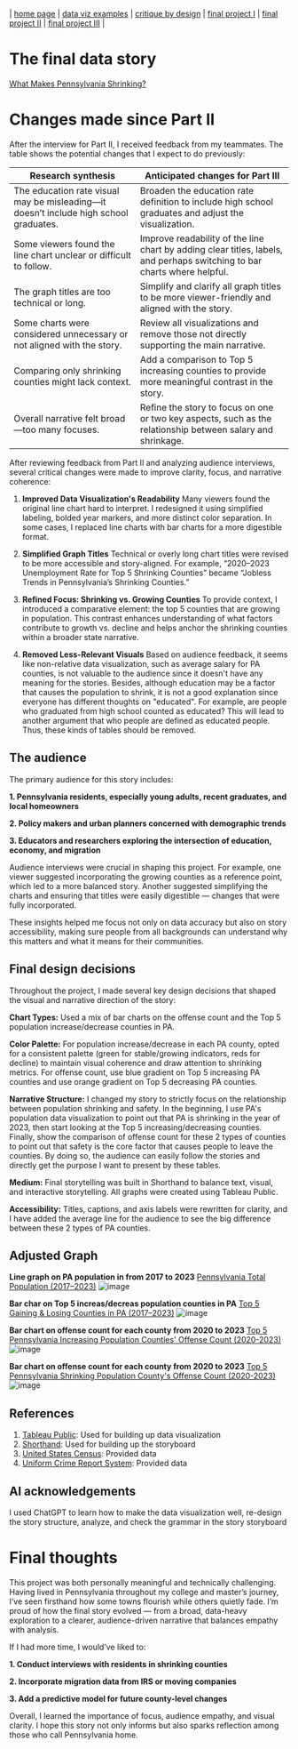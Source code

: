 | [home page](https://aa29zzjj.github.io/jerryh-online-portfolio/) | [data viz examples](https://aa29zzjj.github.io/jerryh-online-portfolio/dataviz-examples) | [critique by design](https://aa29zzjj.github.io/jerryh-online-portfolio/critique-by-design) | [final project I](https://aa29zzjj.github.io/jerryh-online-portfolio/final-project-part-one) | [final project II](https://aa29zzjj.github.io/jerryh-online-portfolio/final-project-part-two) | [final project III](https://aa29zzjj.github.io/jerryh-online-portfolio/final-project-part-three) |

# The final data story
[What Makes Pennsylvania Shrinking?](https://preview.shorthand.com/3bqWJpiT35O44aoA)

# Changes made since Part II

After the interview for Part II, I received feedback from my teammates. The table shows the potential changes that I expect to do previously:

| Research synthesis                       | Anticipated changes for Part III                                                |
|------------------------------------------|---------------------------------------------------------------------------------|
| The education rate visual may be misleading—it doesn’t include high school graduates. | Broaden the education rate definition to include high school graduates and adjust the visualization. |
| Some viewers found the line chart unclear or difficult to follow.    | Improve readability of the line chart by adding clear titles, labels, and perhaps switching to bar charts where helpful.    |
| The graph titles are too technical or long.  | Simplify and clarify all graph titles to be more viewer-friendly and aligned with the story. |
| Some charts were considered unnecessary or not aligned with the story.  | Review all visualizations and remove those not directly supporting the main narrative.    |
| Comparing only shrinking counties might lack context. | 	Add a comparison to Top 5 increasing counties to provide more meaningful contrast in the story.     |
|Overall narrative felt broad—too many focuses. |	Refine the story to focus on one or two key aspects, such as the relationship between salary and shrinkage.|

After reviewing feedback from Part II and analyzing audience interviews, several critical changes were made to improve clarity, focus, and narrative coherence:

1. **Improved Data Visualization's Readability**
Many viewers found the original line chart hard to interpret. I redesigned it using simplified labeling, bolded year markers, and more distinct color separation. In some cases, I replaced line charts with bar charts for a more digestible format.

2. **Simplified Graph Titles**
Technical or overly long chart titles were revised to be more accessible and story-aligned. For example, “2020–2023 Unemployment Rate for Top 5 Shrinking Counties” became “Jobless Trends in Pennsylvania’s Shrinking Counties.”

3. **Refined Focus: Shrinking vs. Growing Counties**
To provide context, I introduced a comparative element: the top 5 counties that are growing in population. This contrast enhances understanding of what factors contribute to growth vs. decline and helps anchor the shrinking counties within a broader state narrative.

4. **Removed Less-Relevant Visuals**
Based on audience feedback, it seems like non-relative data visualization, such as average salary for PA counties, is not valuable to the audience since it doesn't have any meaning for the stories. Besides, although education may be a factor that causes the population to shrink, it is not a good explanation since everyone has different thoughts on "educated". For example, are people who graduated from high school counted as educated? This will lead to another argument that who people are defined as educated people. Thus, these kinds of tables should be removed.


## The audience
The primary audience for this story includes:

**1. Pennsylvania residents, especially young adults, recent graduates, and local homeowners**

**2. Policy makers and urban planners concerned with demographic trends**

**3. Educators and researchers exploring the intersection of education, economy, and migration**

Audience interviews were crucial in shaping this project. For example, one viewer suggested incorporating the growing counties as a reference point, which led to a more balanced story. Another suggested simplifying the charts and ensuring that titles were easily digestible — changes that were fully incorporated.

These insights helped me focus not only on data accuracy but also on story accessibility, making sure people from all backgrounds can understand why this matters and what it means for their communities.

## Final design decisions
Throughout the project, I made several key design decisions that shaped the visual and narrative direction of the story:

**Chart Types:** Used a mix of bar charts on the offense count and the Top 5 population increase/decrease counties in PA.

**Color Palette:** For population increase/decrease in each PA county, opted for a consistent palette (green for stable/growing indicators, reds for decline) to maintain visual coherence and draw attention to shrinking metrics. For offense count, use blue gradient on Top 5 increasing PA counties and use orange gradient on Top 5 decreasing PA counties.

**Narrative Structure:** I changed my story to strictly focus on the relationship between population shrinking and safety. In the beginning, I use PA's population data visualization to point out that PA is shrinking in the year of 2023, then start looking at the Top 5 increasing/decreasing counties. Finally, show the comparison of offense count for these 2 types of counties to point out that safety is the core factor that causes people to leave the counties. By doing so, the  audience can easily follow the stories and directly get the purpose I want to present by these tables. 

**Medium:** Final storytelling was built in Shorthand to balance text, visual, and interactive storytelling. All graphs were created using Tableau Public.

**Accessibility:** Titles, captions, and axis labels were rewritten for clarity, and I have added the average line for the audience to see the big difference between these 2 types of PA counties.

## Adjusted Graph
**Line graph on PA population in from 2017 to 2023**
[Pennsylvania Total Population (2017–2023)](https://public.tableau.com/app/profile/jerry.huang4443/viz/PennsylvaniaTotalPopulation/Sheet1)
![image](https://github.com/user-attachments/assets/a326f7b8-84b8-4fac-b61b-a5a13cda3ece)

**Bar char on Top 5 increas/decreas population counties in PA**
[Top 5 Gaining & Losing Counties in PA (2017–2023)](https://public.tableau.com/app/profile/jerry.huang4443/viz/Top5IncreasingShrinkingcounties/Sheet3)
![image](https://github.com/user-attachments/assets/eaee8e8c-0081-43f3-95b6-40d96f171f80)

**Bar chart on offense count for each county from 2020 to 2023**
[Top 5 Pennsylvania Increasing Population Counties' Offense Count (2020-2023)](https://public.tableau.com/app/profile/jerry.huang4443/viz/Top5IncreasingShrinkingcounties/Sheet2)
![image](https://github.com/user-attachments/assets/3716d74d-ee44-40c0-b9c7-f9b7b75ccab2)

**Bar chart on offense count for each county from 2020 to 2023**
[Top 5 Pennsylvania Shrinking Population County's Offense Count (2020-2023)](https://public.tableau.com/app/profile/jerry.huang4443/viz/Pennsylvaniainfo/Sheet4)
![image](https://github.com/user-attachments/assets/616f9c03-bc52-46b3-b27a-4edc71157688)



## References
1. [Tableau Public](https://public.tableau.com/app/discover): Used for building up data visualization
2. [Shorthand](https://shorthand.com/): Used for building up the storyboard
3. [United States Census](https://data.census.gov/): Provided data
4. [Uniform Crime Report System](https://www.ucr.pa.gov/PAUCRSPUBLIC/Home/Index): Provided data


## AI acknowledgements
I used ChatGPT to learn how to make the data visualization well, re-design the story structure, analyze, and check the grammar in the story storyboard

# Final thoughts
This project was both personally meaningful and technically challenging. Having lived in Pennsylvania throughout my college and master’s journey, I’ve seen firsthand how some towns flourish while others quietly fade. I’m proud of how the final story evolved — from a broad, data-heavy exploration to a clearer, audience-driven narrative that balances empathy with analysis.

If I had more time, I would’ve liked to:

**1. Conduct interviews with residents in shrinking counties**

**2. Incorporate migration data from IRS or moving companies**

**3. Add a predictive model for future county-level changes**

Overall, I learned the importance of focus, audience empathy, and visual clarity. I hope this story not only informs but also sparks reflection among those who call Pennsylvania home.




